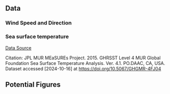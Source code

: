## Data 
### Wind Speed and Direction
### Sea surface temperature 
[Data Source](https://podaac.jpl.nasa.gov/dataset/MUR-JPL-L4-GLOB-v4.1)

Citation: JPL MUR MEaSUREs Project. 2015. GHRSST Level 4 MUR Global Foundation Sea Surface Temperature Analysis. Ver. 4.1. PO.DAAC, CA, USA. Dataset accessed [2024-10-16] at https://doi.org/10.5067/GHGMR-4FJ04

## Potential Figures

